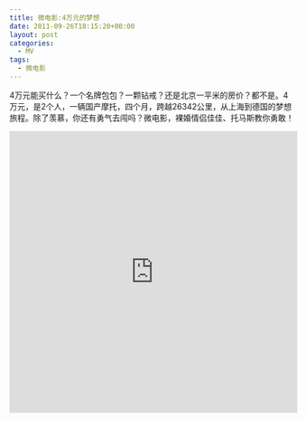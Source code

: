 ```yaml
---
title: 微电影:4万元的梦想
date: 2011-09-26T18:15:20+00:00
layout: post
categories:
  - MV
tags:
  - 微电影
---
```

4万元能买什么？一个名牌包包？一颗钻戒？还是北京一平米的房价？都不是。4万元，是2个人，一辆国产摩托，四个月，跨越26342公里，从上海到德国的梦想旅程。除了羡慕，你还有勇气去闯吗？微电影，裸婚情侣佳佳、托马斯教你勇敢！

<iframe height=498 width=510 src='http://player.youku.com/embed/XMzAyNTk5Nzg0' frameborder=0 'allowfullscreen'></iframe>


